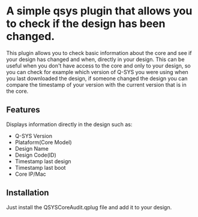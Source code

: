 
# A simple qsys plugin that allows you to check if the design has been changed.

This plugin allows you to check basic information about the core and see if your design has changed and when, directly in your design.
This can be useful when you don't have access to the core and only to your design, so you can check for example which version of Q-SYS 
you were using when you last downloaded the design, if someone changed the design you can compare the timestamp of your version with the current 
version that is in the core.


## Features

Displays information directly in the design such as:

- Q-SYS Version
- Plataform(Core Model)
- Design Name
- Design Code(ID)
- Timestamp last design
- Timestamp last boot
- Core IP/Mac


## Installation

Just install the QSYSCoreAudit.qplug file and add it to your design.
    